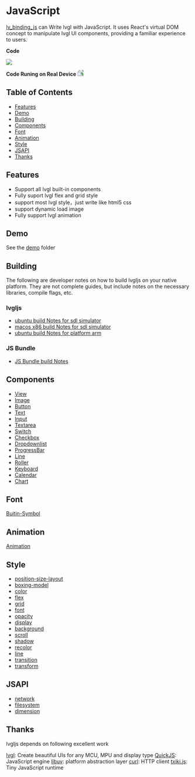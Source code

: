 # JavaScript

[lv_binding_js](https://github.com/lvgl/lv_binding_js) can Write lvgl with JavaScript. It uses React's virtual DOM concept to manipulate lvgl UI components, providing a familiar experience to users.

**Code**

<img src="/_static/img/js_code.png">


**Code Runing on Real Device**
<img src="/_static/img/js_on_device.jpg" style="transform: rotate(270deg); max-width:100%">

## Table of Contents

  - [Features](#features)
  - [Demo](#demo)
  - [Building](#building)
  - [Components](#components)
  - [Font](#font)
  - [Animation](#animation)
  - [Style](#style)
  - [JSAPI](#jsapi)
  - [Thanks](#thanks)


## Features

- Support all lvgl built-in components
- Fully suport lvgl flex and grid style
- support most lvgl style，just write like html5 css
- support dynamic load image
- Fully support lvgl animation

## Demo

See the [demo](https://github.com/lvgl/lv_binding_js/tree/master/demo) folder


## Building

The following are developer notes on how to build lvgljs on your native platform. They are not complete guides, but include notes on the necessary libraries, compile flags, etc.

### lvgljs

- [ubuntu build Notes for sdl simulator](https://github.com/lvgl/lv_binding_js/blob/master/doc/build/build-ubuntu-arm.md)
- [macos x86 build Notes for sdl simulator](https://github.com/lvgl/lv_binding_js/blob/master/doc/build/build-macos-x86-simulator.md)
- [ubuntu build Notes for platform arm](https://github.com/lvgl/lv_binding_js/blob/master/doc/build/build-ubuntu-x86-simualtor.md)

### JS Bundle
- [JS Bundle build Notes](https://github.com/lvgl/lv_binding_js/blob/master/doc/build/js-bundle.md)

## Components

- [View](https://github.com/lvgl/lv_binding_js/blob/master/doc/component/View.md)
- [Image](https://github.com/lvgl/lv_binding_js/blob/master/doc/component/Image.md)
- [Button](https://github.com/lvgl/lv_binding_js/blob/master/doc/component/Button.md)
- [Text](https://github.com/lvgl/lv_binding_js/blob/master/doc/component/Text.md)
- [Input](https://github.com/lvgl/lv_binding_js/blob/master/doc/component/Input.md)
- [Textarea](https://github.com/lvgl/lv_binding_js/blob/master/doc/component/Textarea.md)
- [Switch](https://github.com/lvgl/lv_binding_js/blob/master/doc/component/Switch.md)
- [Checkbox](https://github.com/lvgl/lv_binding_js/blob/master/doc/component/Checkbox.md)
- [Dropdownlist](https://github.com/lvgl/lv_binding_js/blob/master/doc/component/Dropdownlist.md)
- [ProgressBar](https://github.com/lvgl/lv_binding_js/blob/master/doc/component/ProgressBar.md)
- [Line](https://github.com/lvgl/lv_binding_js/blob/master/doc/component/Line.md)
- [Roller](https://github.com/lvgl/lv_binding_js/blob/master/doc/component/Roller.md)
- [Keyboard](https://github.com/lvgl/lv_binding_js/blob/master/doc/component/Keyboard.md)
- [Calendar](https://github.com/lvgl/lv_binding_js/blob/master/doc/component/Calendar.md)
- [Chart](https://github.com/lvgl/lv_binding_js/blob/master/doc/component/Chart.md)

## Font

[Buitin-Symbol](https://github.com/lvgl/lv_binding_js/blob/master/doc/Symbol/symbol.md)

## Animation

[Animation](https://github.com/lvgl/lv_binding_js/blob/master/doc/animate/animate.md)

## Style

- [position-size-layout](https://github.com/lvgl/lv_binding_js/blob/master/doc/style/position-size-layout.md)
- [boxing-model](https://github.com/lvgl/lv_binding_js/blob/master/doc/style/boxing-model.md)
- [color](https://github.com/lvgl/lv_binding_js/blob/master/doc/style/color.md)
- [flex](https://github.com/lvgl/lv_binding_js/blob/master/doc/style/flex.md)
- [grid](https://github.com/lvgl/lv_binding_js/blob/master/doc/style/grid.md)
- [font](https://github.com/lvgl/lv_binding_js/blob/master/doc/style/font.md)
- [opacity](https://github.com/lvgl/lv_binding_js/blob/master/doc/style/opacity.md)
- [display](https://github.com/lvgl/lv_binding_js/blob/master/doc/style/display.md)
- [background](https://github.com/lvgl/lv_binding_js/blob/master/doc/style/background.md)
- [scroll](https://github.com/lvgl/lv_binding_js/blob/master/doc/style/scroll.md)
- [shadow](https://github.com/lvgl/lv_binding_js/blob/master/doc/style/shadow.md)
- [recolor](https://github.com/lvgl/lv_binding_js/blob/master/doc/style/recolor.md)
- [line](https://github.com/lvgl/lv_binding_js/blob/master/doc/style/line.md)
- [transition](https://github.com/lvgl/lv_binding_js/blob/master/doc/style/transition.md)
- [transform](https://github.com/lvgl/lv_binding_js/blob/master/doc/style/transform.md)

## JSAPI

- [network](https://github.com/lvgl/lv_binding_js/blob/master/doc/jsapi/network.md)
- [filesystem](https://github.com/lvgl/lv_binding_js/blob/master/doc/jsapi/fs.md)
- [dimension](https://github.com/lvgl/lv_binding_js/blob/master/doc/jsapi/dimension.md)

## Thanks

lvgljs depends on following excellent work

[lvgl](https://github.com/lvgl/lvgl): Create beautiful UIs for any MCU, MPU and display type
[QuickJS](https://bellard.org/quickjs/): JavaScript engine
[libuv](https://github.com/libuv/libuv): platform abstraction layer
[curl](https://github.com/curl/curl): HTTP client
[txiki.js](https://github.com/saghul/txiki.js): Tiny JavaScript runtime
